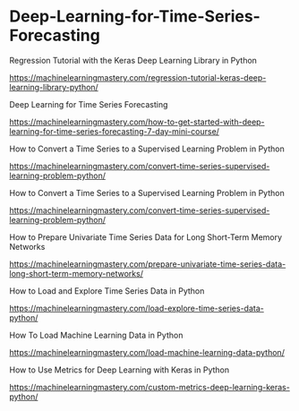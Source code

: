 # Deep-Learning-for-Time-Series-Forecasting
Regression Tutorial with the Keras Deep Learning Library in Python

https://machinelearningmastery.com/regression-tutorial-keras-deep-learning-library-python/

Deep Learning for Time Series Forecasting

https://machinelearningmastery.com/how-to-get-started-with-deep-learning-for-time-series-forecasting-7-day-mini-course/


How to Convert a Time Series to a Supervised Learning Problem in Python

https://machinelearningmastery.com/convert-time-series-supervised-learning-problem-python/

How to Convert a Time Series to a Supervised Learning Problem in Python

https://machinelearningmastery.com/convert-time-series-supervised-learning-problem-python/

How to Prepare Univariate Time Series Data for Long Short-Term Memory Networks

https://machinelearningmastery.com/prepare-univariate-time-series-data-long-short-term-memory-networks/

How to Load and Explore Time Series Data in Python

https://machinelearningmastery.com/load-explore-time-series-data-python/

How To Load Machine Learning Data in Python

https://machinelearningmastery.com/load-machine-learning-data-python/

How to Use Metrics for Deep Learning with Keras in Python

https://machinelearningmastery.com/custom-metrics-deep-learning-keras-python/
